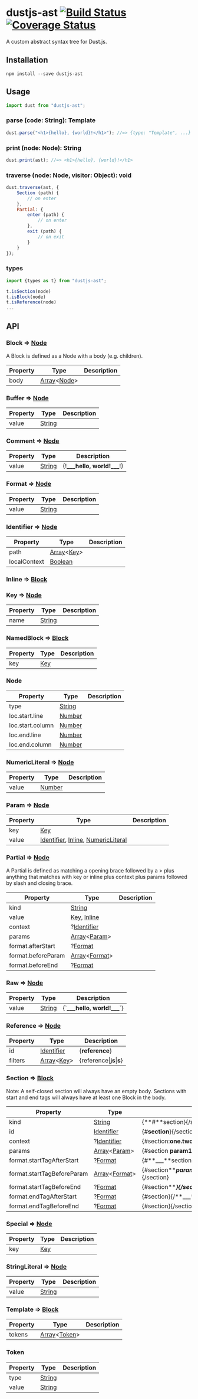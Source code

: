 # dustjs-ast [![Build Status](https://travis-ci.org/coryroloff/dustjs-ast.svg?branch=master)](https://travis-ci.org/coryroloff/dustjs-ast) [![Coverage Status](https://coveralls.io/repos/github/coryroloff/dustjs-ast/badge.svg?branch=master)](https://coveralls.io/github/coryroloff/dustjs-ast?branch=master)

A custom abstract syntax tree for Dust.js.

## Installation

```shell
npm install --save dustjs-ast
```

## Usage

```js
import dust from "dustjs-ast";
```

### parse (code: String): Template

```js
dust.parse("<h1>{hello}, {world}!</h1>"); //=> {type: "Template", ...}
```

### print (node: Node): String

```js
dust.print(ast); //=> <h1>{hello}, {world}!</h1>
```

### traverse (node: Node, visitor: Object): void

```js
dust.traverse(ast, {
	Section (path) {
		// on enter
	},
	Partial: {
		enter (path) {
			// on enter
		},
		exit (path) {
			// on exit
		}
	}
});
```

### types

```js
import {types as t} from "dustjs-ast";

t.isSection(node)
t.isBlock(node)
t.isReference(node)
...
```

## API

<!-- API: start -->

### Block ⇒ [Node](#node)

A Block is defined as a Node with a body (e.g. children).

| Property | Type                                                                                                                 | Description |
| -------- | -------------------------------------------------------------------------------------------------------------------- | ----------- |
| body     | [Array](https://developer.mozilla.org/en-US/docs/Web/JavaScript/Reference/Global_Objects/Array)&lt;[Node](#node)&gt; | &nbsp;      |

### Buffer ⇒ [Node](#node)

| Property | Type                                                                                              | Description |
| -------- | ------------------------------------------------------------------------------------------------- | ----------- |
| value    | [String](https://developer.mozilla.org/en-US/docs/Web/JavaScript/Reference/Global_Objects/String) | &nbsp;      |

### Comment ⇒ [Node](#node)

| Property | Type                                                                                              | Description                       |
| -------- | ------------------------------------------------------------------------------------------------- | --------------------------------- |
| value    | [String](https://developer.mozilla.org/en-US/docs/Web/JavaScript/Reference/Global_Objects/String) | {!**\_\_\_hello, world!\_\_\_**!} |

### Format ⇒ [Node](#node)

| Property | Type                                                                                              | Description |
| -------- | ------------------------------------------------------------------------------------------------- | ----------- |
| value    | [String](https://developer.mozilla.org/en-US/docs/Web/JavaScript/Reference/Global_Objects/String) | &nbsp;      |

### Identifier ⇒ [Node](#node)

| Property     | Type                                                                                                                     | Description |
| ------------ | ------------------------------------------------------------------------------------------------------------------------ | ----------- |
| path         | [Array](https://developer.mozilla.org/en-US/docs/Web/JavaScript/Reference/Global_Objects/Array)&lt;[Key](#key--node)&gt; | &nbsp;      |
| localContext | [Boolean](https://developer.mozilla.org/en-US/docs/Web/JavaScript/Reference/Global_Objects/Boolean)                      | &nbsp;      |

### Inline ⇒ [Block](#block--node)

### Key ⇒ [Node](#node)

| Property | Type                                                                                              | Description |
| -------- | ------------------------------------------------------------------------------------------------- | ----------- |
| name     | [String](https://developer.mozilla.org/en-US/docs/Web/JavaScript/Reference/Global_Objects/String) | &nbsp;      |

### NamedBlock ⇒ [Block](#block--node)

| Property | Type              | Description |
| -------- | ----------------- | ----------- |
| key      | [Key](#key--node) | &nbsp;      |

### Node

| Property         | Type                                                                                              | Description |
| ---------------- | ------------------------------------------------------------------------------------------------- | ----------- |
| type             | [String](https://developer.mozilla.org/en-US/docs/Web/JavaScript/Reference/Global_Objects/String) | &nbsp;      |
| loc.start.line   | [Number](https://developer.mozilla.org/en-US/docs/Web/JavaScript/Reference/Global_Objects/Number) | &nbsp;      |
| loc.start.column | [Number](https://developer.mozilla.org/en-US/docs/Web/JavaScript/Reference/Global_Objects/Number) | &nbsp;      |
| loc.end.line     | [Number](https://developer.mozilla.org/en-US/docs/Web/JavaScript/Reference/Global_Objects/Number) | &nbsp;      |
| loc.end.column   | [Number](https://developer.mozilla.org/en-US/docs/Web/JavaScript/Reference/Global_Objects/Number) | &nbsp;      |

### NumericLiteral ⇒ [Node](#node)

| Property | Type                                                                                              | Description |
| -------- | ------------------------------------------------------------------------------------------------- | ----------- |
| value    | [Number](https://developer.mozilla.org/en-US/docs/Web/JavaScript/Reference/Global_Objects/Number) | &nbsp;      |

### Param ⇒ [Node](#node)

| Property | Type                                                                                               | Description |
| -------- | -------------------------------------------------------------------------------------------------- | ----------- |
| key      | [Key](#key--node)                                                                                  | &nbsp;      |
| value    | [Identifier](#identifier--node), [Inline](#inline--block), [NumericLiteral](#numericliteral--node) | &nbsp;      |

### Partial ⇒ [Node](#node)

A Partial is defined as matching a opening brace followed by a > plus anything that matches with key or inline plus context plus params followed by slash and closing brace.

| Property           | Type                                                                                                                           | Description |
| ------------------ | ------------------------------------------------------------------------------------------------------------------------------ | ----------- |
| kind               | [String](https://developer.mozilla.org/en-US/docs/Web/JavaScript/Reference/Global_Objects/String)                              | &nbsp;      |
| value              | [Key](#key--node), [Inline](#inline--block)                                                                                    | &nbsp;      |
| context            | ?[Identifier](#identifier--node)                                                                                               | &nbsp;      |
| params             | [Array](https://developer.mozilla.org/en-US/docs/Web/JavaScript/Reference/Global_Objects/Array)&lt;[Param](#param--node)&gt;   | &nbsp;      |
| format.afterStart  | ?[Format](#format--node)                                                                                                       | &nbsp;      |
| format.beforeParam | [Array](https://developer.mozilla.org/en-US/docs/Web/JavaScript/Reference/Global_Objects/Array)&lt;[Format](#format--node)&gt; | &nbsp;      |
| format.beforeEnd   | ?[Format](#format--node)                                                                                                       | &nbsp;      |

### Raw ⇒ [Node](#node)

| Property | Type                                                                                              | Description                         |
| -------- | ------------------------------------------------------------------------------------------------- | ----------------------------------- |
| value    | [String](https://developer.mozilla.org/en-US/docs/Web/JavaScript/Reference/Global_Objects/String) | {\`**\_\_\_hello, world!\_\_\_**\`} |

### Reference ⇒ [Node](#node)

| Property | Type                                                                                                                     | Description                        |
| -------- | ------------------------------------------------------------------------------------------------------------------------ | ---------------------------------- |
| id       | [Identifier](#identifier--node)                                                                                          | {**reference**}                    |
| filters  | [Array](https://developer.mozilla.org/en-US/docs/Web/JavaScript/Reference/Global_Objects/Array)&lt;[Key](#key--node)&gt; | {reference&#124;**js**&#124;**s**} |

### Section ⇒ [Block](#block--node)

Note: A self-closed section will always have an empty body. Sections with start and end tags will always have at least one Block in the body.

| Property                   | Type                                                                                                                           | Description                                                       |
| -------------------------- | ------------------------------------------------------------------------------------------------------------------------------ | ----------------------------------------------------------------- |
| kind                       | [String](https://developer.mozilla.org/en-US/docs/Web/JavaScript/Reference/Global_Objects/String)                              | {**#**section}{/section}                                          |
| id                         | [Identifier](#identifier--node)                                                                                                | {#**section**}{/section}                                          |
| context                    | ?[Identifier](#identifier--node)                                                                                               | {#section:**one.two.three**}{/section}                            |
| params                     | [Array](https://developer.mozilla.org/en-US/docs/Web/JavaScript/Reference/Global_Objects/Array)&lt;[Param](#param--node)&gt;   | {#section **param1=1** **param2=2** **param3=3**}                 |
| format.startTagAfterStart  | ?[Format](#format--node)                                                                                                       | {#**___**section}{/section}                                       |
| format.startTagBeforeParam | [Array](https://developer.mozilla.org/en-US/docs/Web/JavaScript/Reference/Global_Objects/Array)&lt;[Format](#format--node)&gt; | {#section**___**param1=1**___**param2=2**___**param3=3}{/section} |
| format.startTagBeforeEnd   | ?[Format](#format--node)                                                                                                       | {#section**___**}{/section} and {#section**___**/}                |
| format.endTagAfterStart    | ?[Format](#format--node)                                                                                                       | {#section}{/**___**section}                                       |
| format.endTagBeforeEnd     | ?[Format](#format--node)                                                                                                       | {#section}{/section`___`}                                       |

### Special ⇒ [Node](#node)

| Property | Type              | Description |
| -------- | ----------------- | ----------- |
| key      | [Key](#key--node) | &nbsp;      |

### StringLiteral ⇒ [Node](#node)

| Property | Type                                                                                              | Description |
| -------- | ------------------------------------------------------------------------------------------------- | ----------- |
| value    | [String](https://developer.mozilla.org/en-US/docs/Web/JavaScript/Reference/Global_Objects/String) | &nbsp;      |

### Template ⇒ [Block](#block--node)

| Property | Type                                                                                                                   | Description |
| -------- | ---------------------------------------------------------------------------------------------------------------------- | ----------- |
| tokens   | [Array](https://developer.mozilla.org/en-US/docs/Web/JavaScript/Reference/Global_Objects/Array)&lt;[Token](#token)&gt; | &nbsp;      |

### Token

| Property | Type                                                                                              | Description |
| -------- | ------------------------------------------------------------------------------------------------- | ----------- |
| type     | [String](https://developer.mozilla.org/en-US/docs/Web/JavaScript/Reference/Global_Objects/String) | &nbsp;      |
| value    | [String](https://developer.mozilla.org/en-US/docs/Web/JavaScript/Reference/Global_Objects/String) | &nbsp;      |

<!-- API: end -->
